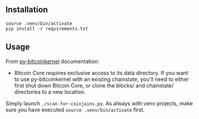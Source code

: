 ## Installation

```python3 -m venv .venv
source .venv/bin/activate
pip install -r requirements.txt
```

## Usage

From [py-bitcoinkernel](https://pypi.org/project/py-bitcoinkernel/) documentation:

* Bitcoin Core requires exclusive access to its data directory. If you want to use py-bitcoinkernel with an existing chainstate, you'll need to either first shut down Bitcoin Core, or clone the blocks/ and chainstate/ directories to a new location.

Simply launch `./scan-for-coinjoins.py`. As always with venv projects, make sure you have executed `source .venv/bin/activate` first.

